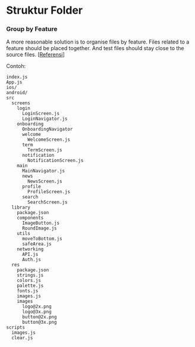 # Struktur Folder

### Group by Feature

A more reasonable solution is to organise files by feature. Files related to a feature should be placed together. And test files should stay close to the source files.
[[Referensi](https://www.freecodecamp.org/news/how-to-structure-your-project-and-manage-static-resources-in-react-native-6f4cfc947d92/)]

Contoh:
```
index.js
App.js
ios/
android/
src
  screens
    login
      LoginScreen.js
      LoginNavigator.js
    onboarding
      OnboardingNavigator    
      welcome 
        WelcomeScreen.js
      term
        TermScreen.js
      notification
        NotificationScreen.js
    main
      MainNavigator.js
      news
        NewsScreen.js
      profile
        ProfileScreen.js
      search
        SearchScreen.js
  library
    package.json
    components
      ImageButton.js
      RoundImage.js
    utils
      moveToBottom.js
      safeArea.js
    networking
      API.js
      Auth.js
  res
    package.json
    strings.js
    colors.js
    palette.js
    fonts.js
    images.js
    images
      logo@2x.png
      logo@3x.png
      button@2x.png
      button@3x.png
scripts
  images.js
  clear.js
```